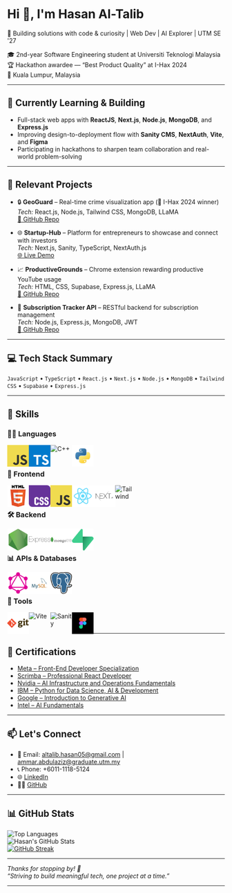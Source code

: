 # Hi 👋, I'm Hasan Al-Talib  

🚀 Building solutions with code & curiosity | Web Dev | AI Explorer | UTM SE '27  

🎓 2nd-year Software Engineering student at Universiti Teknologi Malaysia 
🏆 Hackathon awardee — “Best Product Quality” at I-Hax 2024  
📍 Kuala Lumpur, Malaysia  

---

## 🌱 Currently Learning & Building
- Full-stack web apps with **ReactJS**, **Next.js**, **Node.js**, **MongoDB**, and **Express.js**
- Improving design-to-deployment flow with **Sanity CMS**, **NextAuth**, **Vite**, and **Figma**
- Participating in hackathons to sharpen team collaboration and real-world problem-solving

---

## 🚀 Relevant Projects

- 🔒 **GeoGuard** – Real-time crime visualization app (🏅 I-Hax 2024 winner)  
  *Tech:* React.js, Node.js, Tailwind CSS, MongoDB, LLaMA  
  [🔗 GitHub Repo](https://github.com/KaifHalak/I-HAX-Team-IT-Support)

- 🌐 **Startup-Hub** – Platform for entrepreneurs to showcase and connect with investors  
  *Tech:* Next.js, Sanity, TypeScript, NextAuth.js  
  [🌐 Live Demo](https://nextjs-full-stack-app-9bi4-60jowrpqp-hasanammar05s-projects.vercel.app/)

- 📈 **ProductiveGrounds** – Chrome extension rewarding productive YouTube usage  
  *Tech:* HTML, CSS, Supabase, Express.js, LLaMA  
  [🔗 GitHub Repo](https://github.com/HasanAmmar05/Supabase-Hackathon)

- 🧾 **Subscription Tracker API** – RESTful backend for subscription management  
  *Tech:* Node.js, Express.js, MongoDB, JWT  
  [🔗 GitHub Repo](https://github.com/HasanAmmar05/Subscription-Tracker-API)

---

## 💻 Tech Stack Summary  
`JavaScript` • `TypeScript` • `React.js` • `Next.js` • `Node.js` • `MongoDB` • `Tailwind CSS` • `Supabase` • `Express.js`

---

## 🧠 Skills

### 👨‍💻 Languages
<img align="left" alt="JavaScript" width="50px" src="https://raw.githubusercontent.com/github/explore/main/topics/javascript/javascript.png" />
<img align="left" alt="TypeScript" width="50px" src="https://raw.githubusercontent.com/github/explore/main/topics/typescript/typescript.png" />
<img align="left" alt="C++" width="50px" src="https://raw.githubusercontent.com/isocpp/logos/master/cpp_logo.png" />
<img align="left" alt="Python" width="50px" src="https://raw.githubusercontent.com/github/explore/main/topics/python/python.png" />
<br/><br/>

### 🎨 Frontend
<img align="left" alt="HTML5" width="50px" src="https://raw.githubusercontent.com/github/explore/main/topics/html/html.png" />
<img align="left" alt="CSS3" width="50px" src="https://raw.githubusercontent.com/github/explore/main/topics/css/css.png" />
<img align="left" alt="JavaScript" width="50px" src="https://raw.githubusercontent.com/github/explore/main/topics/javascript/javascript.png" />
<img align="left" alt="React" width="50px" src="https://raw.githubusercontent.com/github/explore/main/topics/react/react.png" />
<img align="left" alt="Next.js" width="50px" src="https://raw.githubusercontent.com/github/explore/main/topics/nextjs/nextjs.png" />
<img align="left" alt="Tailwind" width="50px" src="https://upload.wikimedia.org/wikipedia/commons/d/d5/Tailwind_CSS_Logo.svg" />
<br/><br/>

### 🛠️ Backend
<img align="left" alt="Node.js" width="50px" src="https://raw.githubusercontent.com/github/explore/main/topics/nodejs/nodejs.png" />
<img align="left" alt="Express.js" width="50px" src="https://raw.githubusercontent.com/github/explore/main/topics/express/express.png" />
<img align="left" alt="MongoDB" width="50px" src="https://raw.githubusercontent.com/github/explore/main/topics/mongodb/mongodb.png" />
<img align="left" alt="Supabase" width="50px" src="https://raw.githubusercontent.com/github/explore/main/topics/supabase/supabase.png" />
<br/><br/>

### 📊 APIs & Databases
<img align="left" alt="GraphQL" width="50px" src="https://raw.githubusercontent.com/github/explore/main/topics/graphql/graphql.png" />
<img align="left" alt="MySQL" width="50px" src="https://raw.githubusercontent.com/github/explore/main/topics/mysql/mysql.png" />
<img align="left" alt="PostgreSQL" width="50px" src="https://raw.githubusercontent.com/github/explore/main/topics/postgresql/postgresql.png" />
<br/><br/>

### 🧰 Tools
<img align="left" alt="Git" width="50px" src="https://raw.githubusercontent.com/github/explore/main/topics/git/git.png" />
<img align="left" alt="Vite" width="50px" src="https://upload.wikimedia.org/wikipedia/commons/f/f1/Vitejs-logo.svg" />
<img align="left" alt="Sanity" width="50px" src="https://avatars.githubusercontent.com/u/17177659?s=200&v=4" />
<img align="left" alt="Figma" width="50px" src="https://raw.githubusercontent.com/github/explore/main/topics/figma/figma.png" />
<br/><br/>



---

## 📜 Certifications
- [Meta – Front-End Developer Specialization](https://www.coursera.org/account/accomplishments/specialization/BZ78CTCI7RJ9)  
- [Scrimba – Professional React Developer](https://www.coursera.org/account/accomplishments/professional-cert/8RFHG01Q8EMD)  
- [Nvidia – AI Infrastructure and Operations Fundamentals](https://www.coursera.org/account/accomplishments/specialization/5XE3EESIIH5U)  
- [IBM – Python for Data Science, AI & Development](https://www.coursera.org/account/accomplishments/verify/XQHXBA87DOZ2)  
- [Google – Introduction to Generative AI](https://www.coursera.org/account/accomplishments/verify/QGBN1BS6EVVY)  
- [Intel – AI Fundamentals](https://www.coursera.org/account/accomplishments/verify/MLK39B64QO7X)

---

## 📫 Let's Connect

- 📧 Email: altalib.hasan05@gmail.com | ammar.abdulaziz@graduate.utm.my  
- 📞 Phone: +6011-1118-5124  
- 🌐 [LinkedIn](https://www.linkedin.com/in/hasan-al-talib-6095b3323/)  
- 🧑‍💻 [GitHub](https://github.com/HasanAmmar05)  

---

## 📊 GitHub Stats

![Top Languages](https://github-readme-stats.vercel.app/api/top-langs/?username=HasanAmmar05&layout=compact&theme=dark)  
![Hasan's GitHub Stats](https://github-readme-stats.vercel.app/api?username=HasanAmmar05&show_icons=true&theme=dark)  
[![GitHub Streak](https://streak-stats.demolab.com?user=HasanAmmar05&theme=dark)](https://git.io/streak-stats)

---

_Thanks for stopping by! 🙌_  
_“Striving to build meaningful tech, one project at a time.”_


---

